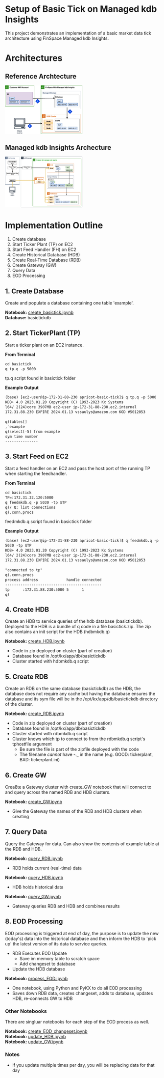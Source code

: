 # Setup of Basic Tick on Managed kdb Insights
This project demonstrates an implementation of a basic market data tick architecture using FinSpace Managed kdb Insights. 

# Architectures
## Reference Archtecture
<img src="Managed kdb Insights-HDB Migration.png"  width="50%">

## Managed kdb Insights Archecture
<img src="Managed kdb Insights-GA Architecture.png"  width="50%">

# Implementation Outline
1. Create database
2. Start Ticker Plant (TP) on EC2
3. Start Feed Handler (FH) on EC2 
4. Create Historical Database (HDB)
5. Create Real-Time Database (RDB)
6. Create Gateway (GW)
7. Query Data
8. EOD Processing


## 1. Create Database
Create and populate a database containing one table 'example'.

**Notebook:** [create_basictick.ipynb](create_basictick.ipynb)   
**Database:** basictickdb   

## 2. Start TickerPlant (TP) 
Start a ticker plant on an EC2 instance. 

**From Terminal**
```
cd basictick
q tp.q -p 5000
```
tp.q script found in basictick folder   

**Example Output**
```
(base) [ec2-user@ip-172-31-88-230 apricot-basic-tick]$ q tp.q -p 5000
KDB+ 4.0 2023.01.20 Copyright (C) 1993-2023 Kx Systems
l64/ 2(24)core 3907MB ec2-user ip-172-31-88-230.ec2.internal 172.31.88.230 EXPIRE 2024.01.13 vssaulys@amazon.com KOD #5012053

q)tables[]
,`example
q)select[-5] from example
sym time number
---------------
```

## 3. Start Feed on EC2
Start a feed handler on an EC2 and pass the host:port of the running TP when starting the feedhandler.

**From Terminal**
```
cd basictick
TP=:172.31.32.120:5000
q feedmkdb.q -p 5030 -tp $TP
q)/ Q: list connections
q).conn.procs

```
feedmkdb.q script found in basictick folder   

**Example Output**
```
(base) [ec2-user@ip-172-31-88-230 apricot-basic-tick]$ q feedmkdb.q -p 5030 -tp $TP
KDB+ 4.0 2023.01.20 Copyright (C) 1993-2023 Kx Systems
l64/ 2(24)core 3907MB ec2-user ip-172-31-88-230.ec2.internal 172.31.88.230 EXPIRE 2024.01.13 vssaulys@amazon.com KOD #5012053

"connected to tp"
q).conn.procs
process address             handle connected
--------------------------------------------
tp      :172.31.88.230:5000 5      1        
q)
```

## 4. Create HDB
Create an HDB to service queries of the hdb database (basictickdb). Deployed to the HDB is a bundle of q code in a file basictick.zip. The zip also contains an init script for the HDB (hdbmkdb.q)

**Notebook:** [create_HDB.ipynb](create_HDB.ipynb)    

- Code in zip deployed on cluster (part of creation)
- Database found in /opt/kx/app/db/basictickdb
- Cluster started with hdbmkdb.q script

## 5. Create RDB 
Create an RDB on the same database (basictickdb) as the HDB, the database does not require any cache but having the database ensures the database and its sym file will be in the /opt/kx/app/db/basictickdb directory of the cluster.

**Notebook:** [create_RDB.ipynb](create_RDB.ipynb)    

- Code in zip deployed on cluster (part of creation)
- Database found in /opt/kx/app/db/basictickdb
- Cluster started with rdbmkdb.q script
- Cluster knows which tp to connect to from the rdbmkdb.q script's tphostfile argument
  - Be sure the file is part of the zipfile deployed with the code
  - The filename *cannot* have -._ in the name (e.g. GOOD: tickerplant, BAD: tickerplant.ini)

## 6. Create GW
Creaßte a Gateway cluster with create_GW notebook that will connect to and query across the named RDB and HDB clusters.

**Notebook:** [create_GW.ipynb](create_GW.ipynb)    

- Give the Gateway the names of the RDB and HDB clusters when creating

## 7. Query Data
Query the Gateway for data. Can also show the contents of example table at the RDB and HDB.

**Notebook:** [query_RDB.ipynb](query_RDB.ipynb)   
- RDB holds current (real-time) data

**Notebook:** [query_HDB.ipynb](query_HDB.ipynb)
- HDB holds historical data

**Notebook:** [query_GW.ipynb](query_GW.ipynb)
- Gateway queries RDB and HDB and combines results

## 8. EOD Processing
EOD processing is triggered at end of day, the purpose is to update the new (today's) data into the historical database and then inform the HDB to 'pick up' the latest version of its data to service queries.

- RDB Executes EOD Update
  - Save im memory table to scratch space
  - Add changeset to database
- Update the HDB database

**Notebook:** [process_EOD.ipynb](process_EOD.ipynb)
- One notebook, using Python and PyKX to do all EOD processing   
- Saves down RDB data, creates changeset, adds to database, updates HDB, re-connects GW to HDB   

### Other Notebooks
There are singluar notebooks for each step of the EOD process as well.


**Notebook:** [create_EOD_changeset.ipynb](create_EOD_changeset.ipynb)    
**Notebook:** [update_HDB.ipynb](update_HDB.ipynb)     
**Notebook:** [update_GW.ipynb](update_GW.ipynb)     

### Notes
- If you update multiple times per day, you will be replacing data for that day    

